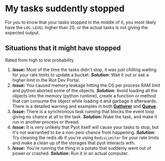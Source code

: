 # My tasks suddently stopped

For you to know that your tasks stopped in the middle of it, you most likely have the `LOG_LEVEL` higher than 20, or the actual tasks is not giving the expected output.

## Situations that it might have stopped

Rated from high to low probability

1. ***Issue:*** Most of the time the tasks didn't stop, it was just chilling waiting for your rate limits to update a bucket. ***Solution:*** Wait it out or ask a higher limit in the Riot Dev Portal.
2. ***Issue:*** You caused memory leakage hitting the OS per process RAM limit and python aborted some of the objects. ***Solution:*** Avoid loading all the objects into the memory (python runtime), create a function or method that can consume the object while loading it and garbage it afterwards. There is a detailed warning and examples in both **[Gatherer](/core/gatherer.html)** and **[Queue](/core/queue.html)**.
3. ***Issue:*** There is a synchronous task running that blocks the event loop giving no chance at all to the task. ***Solution:*** Nuke the task, and make it run in another process or thread.
4. ***Issue:*** It is very unlikely that Pyot itself will cause your tasks to stop, but it's not warrantied to be a non-zero chance from happening. ***Solution:*** Try cleaning the redis db if you're using `RedisLimiter` for your rate limits and make a clean up of the storages that pyot interacts with.
5. ***Issue:*** You're running the thing in a potato that suddenly went out of power or crashed. ***Solution:*** Run it in an actual computer.
